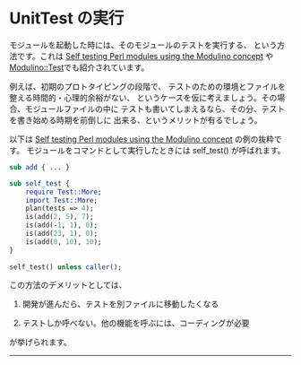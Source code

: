 # UnitTest の実行

モジュールを起動した時には、そのモジュールのテストを実行する、
という方法です。これは [Self testing Perl modules using the Modulino concept](https://perlmaven.com/self-testing-with-modulino) や[Modulino::Test](https://metacpan.org/pod/Modulino::Test)でも紹介されています。

例えば、初期のプロトタイピングの段階で、
テストのための環境とファイルを整える時間的・心理的余裕がない、
というケースを仮に考えましょう。その場合、モジュールファイルの中に
テストも書いてしまえるなら、その分、テストを書き始める時期を前倒しに
出来る、というメリットが有るでしょう。

以下は [Self testing Perl modules using the Modulino concept](https://perlmaven.com/self-testing-with-modulino) の例の抜粋です。
モジュールをコマンドとして実行したときには self_test() が呼ばれます。

```perl
sub add { ... }

sub self_test {
	require Test::More;
	import Test::More;
	plan(tests => 4);
	is(add(2, 5), 7);
	is(add(-1, 1), 0);
	is(add(23, 1), 0);
	is(add(0, 10), 10);
}
 
self_test() unless caller();
```

この方法のデメリットとしては、

1. 開発が進んだら、テストを別ファイルに移動したくなる

2. テストしか呼べない。他の機能を呼ぶには、コーディングが必要

が挙げられます。

- - - -
